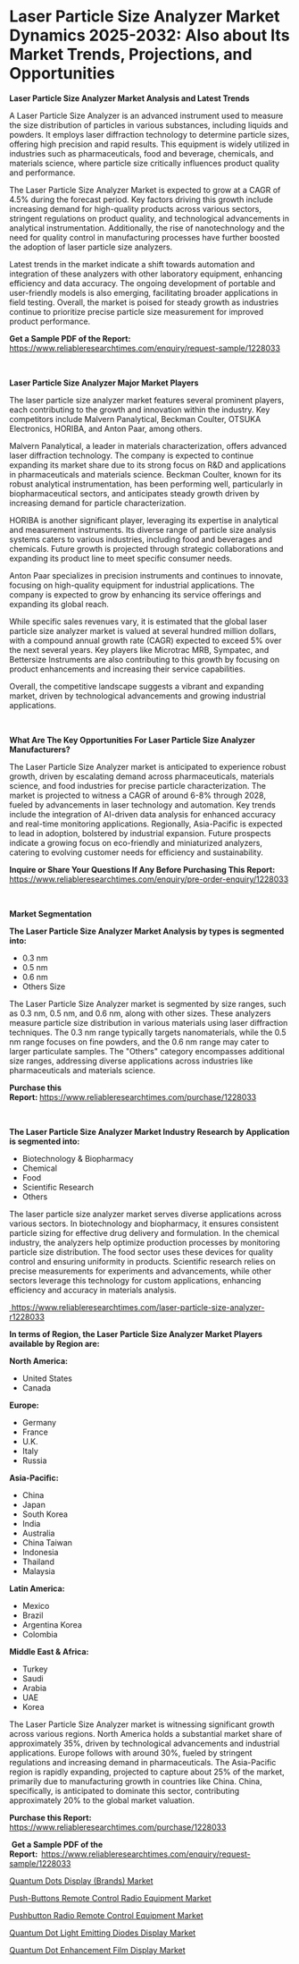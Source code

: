 <p><h1>Laser Particle Size Analyzer Market Dynamics 2025-2032: Also about Its Market Trends, Projections, and Opportunities</h1></p><p><strong>Laser Particle Size Analyzer Market Analysis and Latest Trends</strong></p>
<p><p>A Laser Particle Size Analyzer is an advanced instrument used to measure the size distribution of particles in various substances, including liquids and powders. It employs laser diffraction technology to determine particle sizes, offering high precision and rapid results. This equipment is widely utilized in industries such as pharmaceuticals, food and beverage, chemicals, and materials science, where particle size critically influences product quality and performance.</p><p>The Laser Particle Size Analyzer Market is expected to grow at a CAGR of 4.5% during the forecast period. Key factors driving this growth include increasing demand for high-quality products across various sectors, stringent regulations on product quality, and technological advancements in analytical instrumentation. Additionally, the rise of nanotechnology and the need for quality control in manufacturing processes have further boosted the adoption of laser particle size analyzers.</p><p>Latest trends in the market indicate a shift towards automation and integration of these analyzers with other laboratory equipment, enhancing efficiency and data accuracy. The ongoing development of portable and user-friendly models is also emerging, facilitating broader applications in field testing. Overall, the market is poised for steady growth as industries continue to prioritize precise particle size measurement for improved product performance.</p></p>
<p><strong>Get a Sample PDF of the Report:&nbsp;</strong> <a href="https://www.reliableresearchtimes.com/enquiry/request-sample/1228033?utm_campaign=2009&utm_medium=2&utm_source=Github&utm_content=ia&utm_term=28022025&utm_id=laser-particle-size-analyzer">https://www.reliableresearchtimes.com/enquiry/request-sample/1228033</a></p>
<p>&nbsp;</p>
<p><strong>Laser Particle Size Analyzer Major Market Players</strong></p>
<p><p>The laser particle size analyzer market features several prominent players, each contributing to the growth and innovation within the industry. Key competitors include Malvern Panalytical, Beckman Coulter, OTSUKA Electronics, HORIBA, and Anton Paar, among others.</p><p>Malvern Panalytical, a leader in materials characterization, offers advanced laser diffraction technology. The company is expected to continue expanding its market share due to its strong focus on R&D and applications in pharmaceuticals and materials science. Beckman Coulter, known for its robust analytical instrumentation, has been performing well, particularly in biopharmaceutical sectors, and anticipates steady growth driven by increasing demand for particle characterization.</p><p>HORIBA is another significant player, leveraging its expertise in analytical and measurement instruments. Its diverse range of particle size analysis systems caters to various industries, including food and beverages and chemicals. Future growth is projected through strategic collaborations and expanding its product line to meet specific consumer needs.</p><p>Anton Paar specializes in precision instruments and continues to innovate, focusing on high-quality equipment for industrial applications. The company is expected to grow by enhancing its service offerings and expanding its global reach.</p><p>While specific sales revenues vary, it is estimated that the global laser particle size analyzer market is valued at several hundred million dollars, with a compound annual growth rate (CAGR) expected to exceed 5% over the next several years. Key players like Microtrac MRB, Sympatec, and Bettersize Instruments are also contributing to this growth by focusing on product enhancements and increasing their service capabilities.</p><p>Overall, the competitive landscape suggests a vibrant and expanding market, driven by technological advancements and growing industrial applications.</p></p>
<p>&nbsp;</p>
<p><strong>What Are The Key Opportunities For Laser Particle Size Analyzer Manufacturers?</strong></p>
<p><p>The Laser Particle Size Analyzer market is anticipated to experience robust growth, driven by escalating demand across pharmaceuticals, materials science, and food industries for precise particle characterization. The market is projected to witness a CAGR of around 6-8% through 2028, fueled by advancements in laser technology and automation. Key trends include the integration of AI-driven data analysis for enhanced accuracy and real-time monitoring applications. Regionally, Asia-Pacific is expected to lead in adoption, bolstered by industrial expansion. Future prospects indicate a growing focus on eco-friendly and miniaturized analyzers, catering to evolving customer needs for efficiency and sustainability.</p></p>
<p><strong>Inquire or Share Your Questions If Any Before Purchasing This Report:</strong> <a href="https://www.reliableresearchtimes.com/enquiry/pre-order-enquiry/1228033?utm_campaign=2009&utm_medium=2&utm_source=Github&utm_content=ia&utm_term=28022025&utm_id=laser-particle-size-analyzer">https://www.reliableresearchtimes.com/enquiry/pre-order-enquiry/1228033</a></p>
<p>&nbsp;</p>
<p><strong>Market Segmentation</strong></p>
<p><strong>The Laser Particle Size Analyzer Market Analysis by types is segmented into:</strong></p>
<p><ul><li>0.3 nm</li><li>0.5 nm</li><li>0.6 nm</li><li>Others Size</li></ul></p>
<p><p>The Laser Particle Size Analyzer market is segmented by size ranges, such as 0.3 nm, 0.5 nm, and 0.6 nm, along with other sizes. These analyzers measure particle size distribution in various materials using laser diffraction techniques. The 0.3 nm range typically targets nanomaterials, while the 0.5 nm range focuses on fine powders, and the 0.6 nm range may cater to larger particulate samples. The "Others" category encompasses additional size ranges, addressing diverse applications across industries like pharmaceuticals and materials science.</p></p>
<p><strong>Purchase this Report:&nbsp;</strong><a href="https://www.reliableresearchtimes.com/purchase/1228033?utm_campaign=2009&utm_medium=2&utm_source=Github&utm_content=ia&utm_term=28022025&utm_id=laser-particle-size-analyzer">https://www.reliableresearchtimes.com/purchase/1228033</a></p>
<p>&nbsp;</p>
<p><strong>The Laser Particle Size Analyzer Market Industry Research by Application is segmented into:</strong></p>
<p><ul><li>Biotechnology & Biopharmacy</li><li>Chemical</li><li>Food</li><li>Scientific Research</li><li>Others</li></ul></p>
<p><p>The laser particle size analyzer market serves diverse applications across various sectors. In biotechnology and biopharmacy, it ensures consistent particle sizing for effective drug delivery and formulation. In the chemical industry, the analyzers help optimize production processes by monitoring particle size distribution. The food sector uses these devices for quality control and ensuring uniformity in products. Scientific research relies on precise measurements for experiments and advancements, while other sectors leverage this technology for custom applications, enhancing efficiency and accuracy in materials analysis.</p></p>
<p><a href="https://www.reliableresearchtimes.com/laser-particle-size-analyzer-r1228033?utm_campaign=2009&utm_medium=2&utm_source=Github&utm_content=ia&utm_term=28022025&utm_id=laser-particle-size-analyzer">&nbsp;https://www.reliableresearchtimes.com/laser-particle-size-analyzer-r1228033</a></p>
<p><strong>In terms of Region, the Laser Particle Size Analyzer Market Players available by Region are:</strong></p>
<p>
    <p> <strong> North America: </strong>
        <ul>
            <li>United States</li>
            <li>Canada</li>
        </ul>
        </p> 
    <p> <strong> Europe: </strong>
        <ul>
            <li>Germany</li>
            <li>France</li>
            <li>U.K.</li>
            <li>Italy</li>
            <li>Russia</li>
        </ul>
        </p> 
    <p> <strong> Asia-Pacific: </strong>
        <ul>
            <li>China</li>
            <li>Japan</li>
            <li>South Korea</li>
            <li>India</li>
            <li>Australia</li>
            <li>China Taiwan</li>
            <li>Indonesia</li>
            <li>Thailand</li>
            <li>Malaysia</li>
        </ul>
        </p> 
    <p> <strong> Latin America: </strong>
        <ul>
            <li>Mexico</li>
            <li>Brazil</li>
            <li>Argentina Korea</li>
            <li>Colombia</li>
        </ul>
        </p> 
    <p> <strong> Middle East & Africa: </strong>
        <ul>
            <li>Turkey</li>
            <li>Saudi</li>
            <li>Arabia</li>
            <li>UAE</li>
            <li>Korea</li>
        </ul>
    </p>
    </p>
<p><p>The Laser Particle Size Analyzer market is witnessing significant growth across various regions. North America holds a substantial market share of approximately 35%, driven by technological advancements and industrial applications. Europe follows with around 30%, fueled by stringent regulations and increasing demand in pharmaceuticals. The Asia-Pacific region is rapidly expanding, projected to capture about 25% of the market, primarily due to manufacturing growth in countries like China. China, specifically, is anticipated to dominate this sector, contributing approximately 20% to the global market valuation.</p></p>
<p><strong>Purchase this Report: </strong><a href="https://www.reliableresearchtimes.com/purchase/1228033?utm_campaign=2009&utm_medium=2&utm_source=Github&utm_content=ia&utm_term=28022025&utm_id=laser-particle-size-analyzer">https://www.reliableresearchtimes.com/purchase/1228033</a></p>
<p>&nbsp;<strong>Get a Sample PDF of the Report:&nbsp;&nbsp;</strong><a href="https://www.reliableresearchtimes.com/enquiry/request-sample/1228033?utm_campaign=2009&utm_medium=2&utm_source=Github&utm_content=ia&utm_term=28022025&utm_id=laser-particle-size-analyzer">https://www.reliableresearchtimes.com/enquiry/request-sample/1228033</a></p>
<p><strong></strong></p>
<p><p><a href="https://github.com/rrapajecundi/Market-Research-Report-List-1/blob/main/quantum-dots-display-brands-market.md?utm_campaign=2009&utm_medium=2&utm_source=Github&utm_content=ia&utm_term=28022025&utm_id=laser-particle-size-analyzer">Quantum Dots Display (Brands) Market</a></p><p><a href="https://github.com/wynonachirei9/Market-Research-Report-List-1/blob/main/push-buttons-remote-control-radio-equipment-market.md?utm_campaign=2009&utm_medium=2&utm_source=Github&utm_content=ia&utm_term=28022025&utm_id=laser-particle-size-analyzer">Push-Buttons Remote Control Radio Equipment Market</a></p><p><a href="https://github.com/urticagebbia/Market-Research-Report-List-1/blob/main/pushbutton-radio-remote-control-equipment-market.md?utm_campaign=2009&utm_medium=2&utm_source=Github&utm_content=ia&utm_term=28022025&utm_id=laser-particle-size-analyzer">Pushbutton Radio Remote Control Equipment Market</a></p><p><a href="https://github.com/nacrehuipie/Market-Research-Report-List-1/blob/main/quantum-dot-light-emitting-diodes-display-market.md?utm_campaign=2009&utm_medium=2&utm_source=Github&utm_content=ia&utm_term=28022025&utm_id=laser-particle-size-analyzer">Quantum Dot Light Emitting Diodes Display Market</a></p><p><a href="https://github.com/ugurgyuri/Market-Research-Report-List-1/blob/main/quantum-dot-enhancement-film-display-market.md?utm_campaign=2009&utm_medium=2&utm_source=Github&utm_content=ia&utm_term=28022025&utm_id=laser-particle-size-analyzer">Quantum Dot Enhancement Film Display Market</a></p></p>